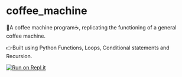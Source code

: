 # coffee_machine
🌟A coffee machine program☕, replicating the functioning of a general coffee machine.

👉Built using Python Functions, Loops, Conditional statements and Recursion.

[![Run on Repl.it](https://replit.com/badge/github/bellaryyash23/coffee_machine)](https://replit.com/new/github/bellaryyash23/coffee_machine)
